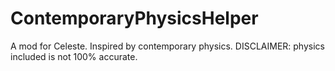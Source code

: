 # ContemporaryPhysicsHelper
A mod for Celeste. Inspired by contemporary physics.
DISCLAIMER: physics included is not 100% accurate.
